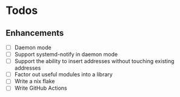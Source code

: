 # Todos

## Enhancements

- [ ] Daemon mode
- [ ] Support systemd-notify in daemon mode
- [ ] Support the ability to insert addresses without touching existing addresses
- [ ] Factor out useful modules into a library
- [ ] Write a nix flake
- [ ] Write GitHub Actions
